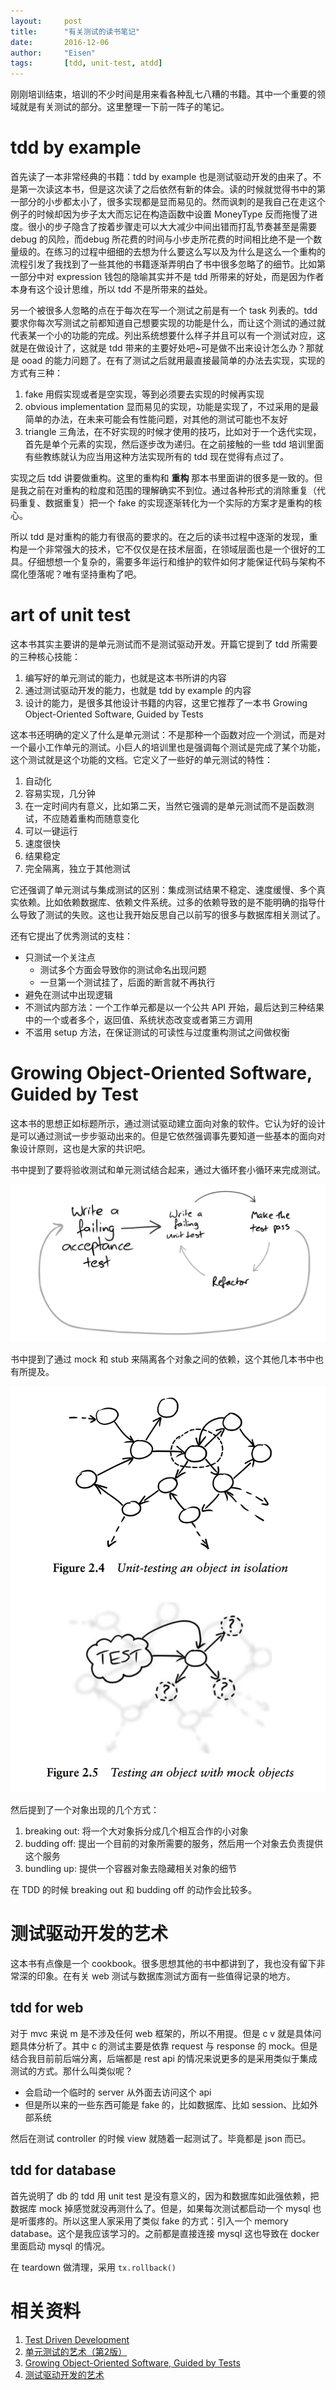 ```yaml
---
layout:     post
title:      "有关测试的读书笔记"
date:       2016-12-06
author:     "Eisen"
tags:       [tdd, unit-test, atdd]
---
```


刚刚培训结束，培训的不少时间是用来看各种乱七八糟的书籍。其中一个重要的领域就是有关测试的部分。这里整理一下前一阵子的笔记。

# tdd by example

首先读了一本非常经典的书籍：tdd by example 也是测试驱动开发的由来了。不是第一次读这本书，但是这次读了之后依然有新的体会。读的时候就觉得书中的第一部分的小步都太小了，很多实现都是显而易见的。然而讽刺的是我自己在走这个例子的时候却因为步子太大而忘记在构造函数中设置 MoneyType 反而拖慢了进度。很小的步子隐含了按着步骤走可以大大减少中间出错而打乱节奏甚至是需要 debug 的风险，而debug 所花费的时间与小步走所花费的时间相比绝不是一个数量级的。在练习的过程中细细的去想为什么要这么写以及为什么是这么一个重构的流程引发了我找到了一些其他的书籍逐渐弄明白了书中很多忽略了的细节。比如第一部分中对 expression 钱包的隐喻其实并不是 tdd 所带来的好处，而是因为作者本身有这个设计思维，所以 tdd 不是所带来的益处。

另一个被很多人忽略的点在于每次在写一个测试之前是有一个 task 列表的。tdd 要求你每次写测试之前都知道自己想要实现的功能是什么，而让这个测试的通过就代表某一个小的功能的完成。列出系统想要什么样子并且可以有一个测试对应，这就是在做设计了，这就是 tdd 带来的主要好处吧~可是做不出来设计怎么办？那就是 ooad 的能力问题了。在有了测试之后就用最直接最简单的办法去实现，实现的方式有三种：

1. fake 用假实现或者是空实现，等到必须要去实现的时候再实现
2. obvious implementation 显而易见的实现，功能是实现了，不过采用的是最简单的办法，在未来可能会有性能问题，对其他的测试可能也不友好
3. triangle 三角法，在不好实现的时候才使用的技巧，比如对于一个迭代实现，首先是单个元素的实现，然后逐步改为递归。在之前接触的一些 tdd 培训里面有些教练就认为应当用这种方法实现所有的 tdd 现在觉得有点过了。

实现之后 tdd 讲要做重构。这里的重构和 **重构** 那本书里面讲的很多是一致的。但是我之前在对重构的粒度和范围的理解确实不到位。通过各种形式的消除重复（代码重复、数据重复）把一个 fake 的实现逐渐转化为一个实际的方案才是重构的核心。

所以 tdd 是对重构的能力有很高的要求的。在之后的读书过程中逐渐的发现，重构是一个非常强大的技术，它不仅仅是在技术层面，在领域层面也是一个很好的工具。仔细想想一个复杂的，需要多年运行和维护的软件如何才能保证代码与架构不腐化堕落呢？唯有坚持重构了吧。

# art of unit test

这本书其实主要讲的是单元测试而不是测试驱动开发。开篇它提到了 tdd 所需要的三种核心技能：

1. 编写好的单元测试的能力，也就是这本书所讲的内容
2. 通过测试驱动开发的能力，也就是 tdd by example 的内容
3. 设计的能力，是很多其他设计书籍的内容，这里它推荐了一本书 Growing Object-Oriented Software, Guided by Tests

这本书还明确的定义了什么是单元测试：不是那种一个函数对应一个测试，而是对一个最小工作单元的测试。小巨人的培训里也是强调每个测试是完成了某个功能，这个测试就是这个功能的文档。它定义了一些好的单元测试的特性：

1. 自动化
2. 容易实现，几分钟
3. 在一定时间内有意义，比如第二天，当然它强调的是单元测试而不是函数测试，不应随着重构而随意变化
4. 可以一键运行
5. 速度很快
6. 结果稳定
7. 完全隔离，独立于其他测试

它还强调了单元测试与集成测试的区别：集成测试结果不稳定、速度缓慢、多个真实依赖。比如依赖数据库、依赖文件系统。过多的依赖导致的是不能明确的指导什么导致了测试的失败。这也让我开始反思自己以前写的很多与数据库相关测试了。

还有它提出了优秀测试的支柱：

- 只测试一个关注点
    - 测试多个方面会导致你的测试命名出现问题
    - 一旦第一个测试挂了，后面的断言就不再执行
- 避免在测试中出现逻辑
- 不测试内部方法：一个工作单元都是以一个公共 API 开始，最后达到三种结果中的一个或者多个，返回值、系统状态改变或者第三方调用
- 不滥用 setup 方法，在保证测试的可读性与过度重构测试之间做权衡

# Growing Object-Oriented Software, Guided by Test

这本书的思想正如标题所示，通过测试驱动建立面向对象的软件。它认为好的设计是可以通过测试一步步驱动出来的。但是它依然强调事先要知道一些基本的面向对象设计原则，这也是大家的共识吧。

书中提到了要将验收测试和单元测试结合起来，通过大循环套小循环来完成测试。

![](../img/in-post/review-for-test/2016-12-06-review-for-test-04626.png)

书中提到了通过 mock 和 stub 来隔离各个对象之间的依赖，这个其他几本书中也有所提及。

![](../img/in-post/review-for-test/2016-12-06-review-for-test-131de.png)

然后提到了一个对象出现的几个方式：

1. breaking out: 将一个大对象拆分成几个相互合作的小对象
2. budding off: 提出一个目前的对象所需要的服务，然后用一个对象去负责提供这个服务
3. bundling up: 提供一个容器对象去隐藏相关对象的细节

在 TDD 的时候 breaking out 和 budding off 的动作会比较多。

# 测试驱动开发的艺术

这本书有点像是一个 cookbook。很多思想其他的书中都讲到了，我也没有留下非常深的印象。在有关 web 测试与数据库测试方面有一些值得记录的地方。

## tdd for web

对于 mvc 来说 m 是不涉及任何 web 框架的，所以不用提。但是 c v 就是具体问题具体分析了。其中 c 的测试主要是依靠 request 与 response 的 mock。但是结合我目前前后端分离，后端都是 rest api 的情况来说更多的是采用类似于集成测试的方式。那什么叫类似呢？

- 会启动一个临时的 server 从外面去访问这个 api
- 但是所以来的一些东西可能是 fake 的，比如数据库、比如 session、比如外部系统

然后在测试 controller 的时候 view 就随着一起测试了。毕竟都是 json 而已。

## tdd for database

首先说明了 db 的 tdd 用 unit test 是没有意义的，因为和数据库如此强依赖，把数据库 mock 掉感觉就没再测什么了。但是，如果每次测试都启动一个 mysql 也是听蛋疼的。所以这里人家采用了类似 fake 的方式：引入一个 memory database。这个是我应该学习的。之前都是直接连接 mysql 这也导致在 docker 里面启动 mysql 的情况。

在 teardown 做清理，采用 `tx.rollback()`

# 相关资料

1. [Test Driven Development](https://book.douban.com/subject/1771049/)
2. [单元测试的艺术（第2版）](https://book.douban.com/subject/25934516/)
3. [Growing Object-Oriented Software, Guided by Tests](https://book.douban.com/subject/4156589/)
4. [测试驱动开发的艺术](https://book.douban.com/subject/5326182/)
